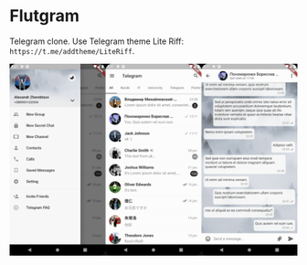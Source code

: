 # Flutgram

Telegram clone.
Use Telegram theme Lite Riff: ```https://t.me/addtheme/LiteRiff```.

![Screenshot](https://github.com/alexandr-zherebtsov/Telegram-Clone/raw/master/screenshots/flutgram_screenshot.png)
